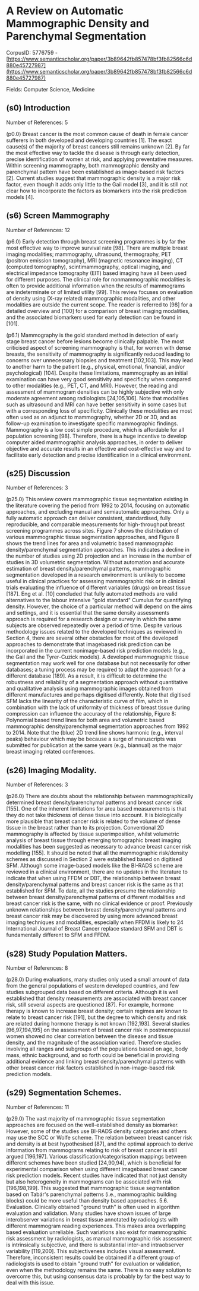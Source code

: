 # A Review on Automatic Mammographic Density and Parenchymal Segmentation

CorpusID: 5776759 - [https://www.semanticscholar.org/paper/3b89642fb857478bf3fb82566c6d880e45727987](https://www.semanticscholar.org/paper/3b89642fb857478bf3fb82566c6d880e45727987)

Fields: Computer Science, Medicine

## (s0) Introduction
Number of References: 5

(p0.0) Breast cancer is the most common cause of death in female cancer sufferers in both developed and developing countries [1]. The exact cause(s) of the majority of breast cancers still remains unknown [2]. By far the most effective way to tackle the disease is through early detection, precise identification of women at risk, and applying preventative measures. Within screening mammography, both mammographic density and parenchymal pattern have been established as image-based risk factors [2]. Current studies suggest that mammographic density is a major risk factor, even though it adds only little to the Gail model [3], and it is still not clear how to incorporate the factors as biomarkers into the risk prediction models [4].
## (s6) Screen Mammography
Number of References: 12

(p6.0) Early detection through breast screening programmes is by far the most effective way to improve survival rate [98]. There are multiple breast imaging modalities; mammography, ultrasound, thermography, PET (positron emission tomography), MRI (magnetic resonance imaging), CT (computed tomography), scintimammography, optical imaging, and electrical impedance tomography (EIT) based imaging have all been used for different purposes. The clinical role for nonmammographic modalities is often to provide additional information when the results of mammograms are indeterminate or of limited utility [99]. This review focuses on evaluation of density using (X-ray related) mammographic modalities, and other modalities are outside the current scope. The reader is referred to [98] for a detailed overview and [100] for a comparison of breast imaging modalities, and the associated biomarkers used for early detection can be found in [101].

(p6.1) Mammography is the gold standard method in detection of early stage breast cancer before lesions become clinically palpable. The most criticised aspect of screening mammography is that, for women with dense breasts, the sensitivity of mammography is significantly reduced leading to concerns over unnecessary biopsies and treatment [102,103]. This may lead to another harm to the patient (e.g., physical, emotional, financial, and/or psychological) [104]. Despite these limitations, mammography as an initial examination can have very good sensitivity and specificity when compared to other modalities (e.g., PET, CT, and MRI). However, the reading and assessment of mammogram densities can be highly subjective with only moderate agreement among radiologists [24,105,106]. Note that modalities such as ultrasound and MRI can have better sensitivity in some cases but with a corresponding loss of specificity. Clinically these modalities are most often used as an adjunct to mammography, whether 2D or 3D, and as follow-up examination to investigate specific mammographic findings. Mammography is a low cost simple procedure, which is affordable for all population screening [98]. Therefore, there is a huge incentive to develop computer aided mammographic analysis approaches, in order to deliver objective and accurate results in an effective and cost-effective way and to facilitate early detection and precise identification in a clinical environment.
## (s25) Discussion
Number of References: 3

(p25.0) This review covers mammographic tissue segmentation existing in the literature covering the period from 1992 to 2014, focusing on automatic approaches, and excluding manual and semiautomatic approaches. Only a fully automatic approach can deliver consistent, standardised, fully reproducible, and comparable measurements for high-throughput breast screening programmes across sites. Figure 7 shows the distribution of various mammographic tissue segmentation approaches, and Figure 8 shows the trend lines for area and volumetric based mammographic density/parenchymal segmentation approaches. This indicates a decline in the number of studies using 2D projection and an increase in the number of studies in 3D volumetric segmentation. Without automation and accurate estimation of breast density/parenchymal patterns, mammographic segmentation developed in a research environment is unlikely to become useful in clinical practices for assessing mammographic risk or in clinical trials evaluating the influence of different variables (drugs) on breast tissue [187]. Eng et al. [10] concluded that fully automated methods are valid alternatives to the labour intensive "gold standard" Cumulus for quantifying density. However, the choice of a particular method will depend on the aims and settings, and it is essential that the same density assessments approach is required for a research design or survey in which the same subjects are observed repeatedly over a period of time. Despite various methodology issues related to the developed techniques as reviewed in Section 4, there are several other obstacles for most of the developed approaches to demonstrate that imagebased risk prediction can be incorporated in the current nonimage-based risk prediction models (e.g., the Gail and the Tyrer-Cuzick models). A developed mammographic tissue segmentation may work well for one database but not necessarily for other databases; a tuning process may be required to adapt the approach for a different database [189]. As a result, it is difficult to determine the robustness and reliability of a segmentation approach without quantitative and qualitative analysis using mammographic images obtained from different manufactures and perhaps digitised differently. Note that digitised SFM lacks the linearity of the characteristic curve of film, which in combination with the lack of uniformity of thickness of breast tissue during compression can influence the accuracy of the relationship,  Figure 8: Polynomial based trend lines for both area and volumetric based mammographic density/parenchymal segmentation approaches from 1992 to 2014. Note that the (blue) 2D trend line shows harmonic (e.g., interval peaks) behaviour which may be because a surge of manuscripts was submitted for publication at the same years (e.g., biannual) as the major breast imaging related conferences.
## (s26) Imaging Modality.
Number of References: 3

(p26.0) There are doubts about the relationship between mammographically determined breast density/parenchymal patterns and breast cancer risk [155]. One of the inherent limitations for area based measurements is that they do not take thickness of dense tissue into account. It is biologically more plausible that breast cancer risk is related to the volume of dense tissue in the breast rather than to its projection. Conventional 2D mammography is affected by tissue superimposition, whilst volumetric analysis of breast tissue through emerging tomographic breast imaging modalities has been suggested as necessary to advance breast cancer risk modelling [155]. It should be noted that all the mammographic risk/density schemes as discussed in Section 2 were established based on digitised SFM. Although some image-based models like the BI-RADS scheme are reviewed in a clinical environment, there are no updates in the literature to indicate that when using FFDM or DBT, the relationship between breast density/parenchymal patterns and breast cancer risk is the same as that established for SFM. To date, all the studies presume the relationship between breast density/parenchymal patterns of different modalities and breast cancer risk is the same, with no clinical evidence or proof. Previously unknown relationships between breast density/parenchymal patterns and breast cancer risk may be discovered by using more advanced breast imaging techniques and modalities, especially when FFDM is likely to 24 International Journal of Breast Cancer replace standard SFM and DBT is fundamentally different to SFM and FFDM.
## (s28) Study Population Matters.
Number of References: 8

(p28.0) During evaluations, many studies only used a small amount of data from the general populations of western developed countries, and few studies subgrouped data based on different criteria. Although it is well established that density measurements are associated with breast cancer risk, still several aspects are questioned [87]. For example, hormone therapy is known to increase breast density; certain regimes are known to relate to breast cancer risk [191], but the degree to which density and risk are related during hormone therapy is not known [192,193]. Several studies [96,97,194,195] on the assessment of breast cancer risk in postmenopausal women showed no clear correlation between the disease and tissue density, and the magnitude of the association varied. Therefore studies involving all ranges and subgroups of the populations based on age, body mass, ethnic background, and so forth could be beneficial in providing additional evidence and linking breast density/parenchymal patterns with other breast cancer risk factors established in non-image-based risk prediction models.
## (s29) Segmentation Schemes.
Number of References: 11

(p29.0) The vast majority of mammographic tissue segmentation approaches are focused on the well-established density as biomarker. However, some of the studies use BI-RADS density categories and others may use the SCC or Wolfe scheme. The relation between breast cancer risk and density is at best hypothesised [87], and the optimal approach to derive information from mammograms relating to risk of breast cancer is still argued [196,197]. Various classification/categorisation mappings between different schemes have been studied [24,90,94], which is beneficial for experimental comparison when using different imagebased breast cancer risk prediction models. Recent studies have indicated that not just density but also heterogeneity in mammograms can be associated with risk [196,198,199]. This suggested that mammographic tissue segmentation based on Tabár's parenchymal patterns (i.e., mammographic building blocks) could be more useful than density based approaches. 5.6. Evaluation. Clinically obtained "ground truth" is often used in algorithm evaluation and validation. Many studies have shown issues of large interobserver variations in breast tissue annotated by radiologists with different mammogram reading experiences. This makes area overlapping based evaluation unreliable. Such variations also exist for mammographic risk assessment by radiologists, as manual mammographic risk assessment is intrinsically subjective, and there is substantial inter-and intraobserver variability [119,200]. This subjectiveness includes visual assessment. Therefore, inconsistent results could be obtained if a different group of radiologists is used to obtain "ground truth" for evaluation or validation, even when the methodology remains the same. There is no easy solution to overcome this, but using consensus data is probably by far the best way to deal with this issue.
